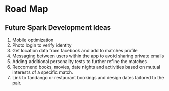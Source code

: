 # Road Map

## Future Spark Development Ideas

1. Mobile optimization
2. Photo login to verify identity
3. Get location data from facebook and add to matches profile
4. Messaging between users within the app to avoid sharing private emails
5. Adding additional personality tests to further refine the matches
6. Reccomend books, movies, date nights and activities based on mutual interests of a specific match.
7. Link to fandango or restaurant bookings and design dates tailored to the pair.

